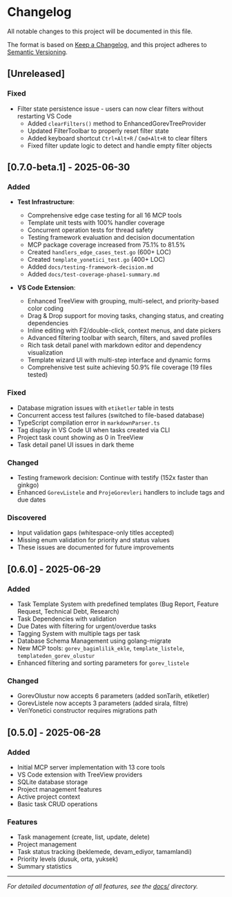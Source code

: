 # Changelog

All notable changes to this project will be documented in this file.

The format is based on [Keep a Changelog](https://keepachangelog.com/en/1.0.0/),
and this project adheres to [Semantic Versioning](https://semver.org/spec/v2.0.0.html).

## [Unreleased]

### Fixed
- Filter state persistence issue - users can now clear filters without restarting VS Code
  - Added `clearFilters()` method to EnhancedGorevTreeProvider
  - Updated FilterToolbar to properly reset filter state
  - Added keyboard shortcut `Ctrl+Alt+R` / `Cmd+Alt+R` to clear filters
  - Fixed filter update logic to detect and handle empty filter objects

## [0.7.0-beta.1] - 2025-06-30

### Added
- **Test Infrastructure**:
  - Comprehensive edge case testing for all 16 MCP tools
  - Template unit tests with 100% handler coverage
  - Concurrent operation tests for thread safety
  - Testing framework evaluation and decision documentation
  - MCP package coverage increased from 75.1% to 81.5%
  - Created `handlers_edge_cases_test.go` (600+ LOC)
  - Created `template_yonetici_test.go` (400+ LOC)
  - Added `docs/testing-framework-decision.md`
  - Added `docs/test-coverage-phase1-summary.md`

- **VS Code Extension**:
  - Enhanced TreeView with grouping, multi-select, and priority-based color coding
  - Drag & Drop support for moving tasks, changing status, and creating dependencies
  - Inline editing with F2/double-click, context menus, and date pickers
  - Advanced filtering toolbar with search, filters, and saved profiles
  - Rich task detail panel with markdown editor and dependency visualization
  - Template wizard UI with multi-step interface and dynamic forms
  - Comprehensive test suite achieving 50.9% file coverage (19 files tested)

### Fixed
- Database migration issues with `etiketler` table in tests
- Concurrent access test failures (switched to file-based database)
- TypeScript compilation error in `markdownParser.ts`
- Tag display in VS Code UI when tasks created via CLI
- Project task count showing as 0 in TreeView
- Task detail panel UI issues in dark theme

### Changed
- Testing framework decision: Continue with testify (152x faster than ginkgo)
- Enhanced `GorevListele` and `ProjeGorevleri` handlers to include tags and due dates

### Discovered
- Input validation gaps (whitespace-only titles accepted)
- Missing enum validation for priority and status values
- These issues are documented for future improvements

## [0.6.0] - 2025-06-29

### Added
- Task Template System with predefined templates (Bug Report, Feature Request, Technical Debt, Research)
- Task Dependencies with validation
- Due Dates with filtering for urgent/overdue tasks
- Tagging System with multiple tags per task
- Database Schema Management using golang-migrate
- New MCP tools: `gorev_bagimlilik_ekle`, `template_listele`, `templateden_gorev_olustur`
- Enhanced filtering and sorting parameters for `gorev_listele`

### Changed
- GorevOlustur now accepts 6 parameters (added sonTarih, etiketler)
- GorevListele now accepts 3 parameters (added sirala, filtre)
- VeriYonetici constructor requires migrations path

## [0.5.0] - 2025-06-28

### Added
- Initial MCP server implementation with 13 core tools
- VS Code extension with TreeView providers
- SQLite database storage
- Project management features
- Active project context
- Basic task CRUD operations

### Features
- Task management (create, list, update, delete)
- Project management
- Task status tracking (beklemede, devam_ediyor, tamamlandi)
- Priority levels (dusuk, orta, yuksek)
- Summary statistics

---

*For detailed documentation of all features, see the [docs/](docs/) directory.*